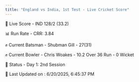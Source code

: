```yaml
---
title: "England vs India, 1st Test - Live Cricket Score"
---
```


🔴 Live Score - IND 128/2 (33.2)  

📊 Run Rate - CRR: 3.84  

✊ Current Batsman - Shubman Gill - 27(31)  

✊ Current Bowler - Chris Woakes - 10.2 Over 36 Run - 0 Wicket  

📑 Status - Day 1: 2nd Session

📝 Last Updated on : 6/20/2025, 6:45:37 PM  

